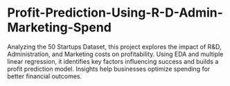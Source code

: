 # Profit-Prediction-Using-R-D-Admin-Marketing-Spend
Analyzing the 50 Startups Dataset, this project explores the impact of R&amp;D, Administration, and Marketing costs on profitability. Using EDA and multiple linear regression, it identifies key factors influencing success and builds a profit prediction model. Insights help businesses optimize spending for better financial outcomes.
